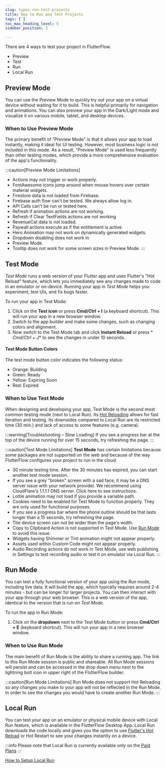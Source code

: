 ```yaml
---
slug: types-run-test-projects
title: How to Run and Test Projects
tags: [ ]
toc_max_heading_level: 5
sidebar_position: 3

---
```


There are 4 ways to test your project in FlutterFlow.

- Preview
- Test
- Run
- Local Run

## Preview Mode

You can use the Preview Mode to quickly try out your app on a virtual device
without waiting for it to build. This is helpful primarily for navigation and
animations. You can also preview your app in the Dark/Light mode and visualize
it on various mobile, tablet, and desktop devices.

### When to Use Preview Mode

The primary benefit of "Preview Mode" is that it allows your app to load
instantly, making it ideal for UI testing. However, most business logic is not
included in this mode. As a result, "Preview Mode" is used less frequently than
other testing modes, which provide a more comprehensive evaluation of the app's
functionality.

:::caution[Preview Mode Limitations]

- Actions may not trigger or work properly.
- FontAwesome icons jump around when mouse hovers over certain material widgets.
- Firestore data is not loaded from Firebase.
- Firebase auth flow can't be tested. We always allow log in.
- API Calls can't be run or tested here.
- Refresh if animation actions are not working.
- Refresh if Clear TextFields actions are not working
- RevenueCat data is not loaded.
- Paywall actions execute as if the entitlement is active.
- Hero Animation may not work on dynamically generated widgets.
- Dropdown disabling does not work in
- Preview Mode.
- Tooltip does not work for some screen sizes in Preview Mode.
  :::

## Test Mode

_Test Mode_ runs a web version of your Flutter app and uses Flutter's "Hot
Reload" feature, which lets you immediately see any changes made to code in an
emulator or on-device. Running your app in _Test Mode_ helps you experiment,
test UIs, and fix bugs faster.

To run your app in Test Mode:

1. Click on the **Test icon** or press **Cmd/Ctrl + I** (a keyboard shortcut).
   This will run your app in a new browser window.
2. Switch to the app builder and make some changes, such as changing colors and
   alignment.
3. Now switch to the Test Mode tab and click **Instant Reload** or press *
   *Cmd/Ctrl + J** to see the changes in under 10 seconds.

#### Test Mode Button Colors

The test mode button color indicates the following status:

- Orange: Building
- Green: Ready
- Yellow: Expiring Soon
- Red: Expired

### When to Use Test Mode

When designing and developing your app, Test Mode is the second most common
testing mode (next to Local Run).
Its [Hot Reloading](https://docs.flutter.dev/tools/hot-reload) allows for fast
iteration and testing. Its downsides compared to Local Run are its restricted
time (30 min.) and lack of access to some features (e.g. camera).

:::warning[Troubleshooting – Slow Loading]
If you see a progress bar at the top of the device running for over 15 seconds,
try refreshing the page.
:::

:::caution[Test Mode Limitations]
**Test Mode** has certain limitations because some packages are not supported on
the web and because of the way FlutterFlow configures your project to run in the
cloud.

- 30 minute testing time. After the 30 minutes has expired, you can start
  another test mode session.
- If you see a grey "broken" screen with a sad face, it may be a DNS server
  issue with your network provider. We recommend using CloudFlare's 1.1.1.1 DNS
  server. Click here to see instructions.
- Lottie animation may not load if you provide a variable path.
- Cookies need to be enabled for Test Mode to function properly. They are only
  used for functional purposes.
- If you see a progress bar where the phone outline should be that lasts longer
  than a 15 seconds, try refreshing the page.
- The device screen can not be wider than the page's width.
- Copy to Clipboard Action is not supported in Test Mode.
  Use [Run Mode](#run-mode) to avoid this issue.
- Widgets having Shimmer or Tint animation might not appear properly.
- Assets used within Custom Code might not appear properly.
- Audio Recording actions do not work in Test Mode, use web publishing in
  Settings to test recording audio or test it on emulator via Local Run.
  :::

## Run Mode

You can test a fully functional version of your app using the _Run_ mode,
including live data. It will build the app, which typically requires around 2-4
minutes - but can be longer for larger projects. You can then interact with your
app through your web browser. This is a web version of the app, identical to the
version that is run on _Test Mode_.

To run the app in Run Mode:

1. Click on the **dropdown** next to the Test Mode button or press
   **Cmd/Ctrl + E** (keyboard shortcut). This will run your app in a new
   browser window.

### When to Use Run Mode

The main benefit of Run Mode is the ability to share a running app. The link to
this Run Mode session is public and shareable. All Run Mode sessions will persist and
can be
accessed in the drop down menu next to the lightning bolt icon in upper right of
the FlutterFlow builder.

:::caution[Run Mode Limitations]
Run Mode does not support Hot Reloading so any changes you make to your app will
not be reflected in the Run Mode. In order to see the changes you would have to
create another Run Mode.
:::

## Local Run

You can test your app on an emulator or physical mobile device with Local Run
feature, which is available in the FlutterFlow Desktop App. Local Run downloads
the code locally and gives you the option to use [Flutter's Hot Reload](https://docs.flutter.dev/tools/hot-reload) or Hot
Restart to see your changes instantly on a device.

:::info
Please note that Local Run is currently available only on the [Paid Plans](https://flutterflow.io/pricing)
:::

[How to Setup Local Run](https://docs.flutterflow.io)